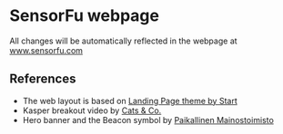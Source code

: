 # SensorFu webpage

All changes will be automatically reflected in the webpage at www.sensorfu.com

## References

* The web layout is based on [Landing Page theme by Start](https://blackrockdigital.github.io/startbootstrap-landing-page/)
* Kasper breakout video by [Cats & Co.](https://www.youtube.com/watch?v=efexDg5q7Dw)
* Hero banner and the Beacon symbol by [Paikallinen Mainostoimisto](https://paikallinen-mainostoimisto.fi)

